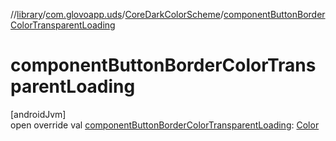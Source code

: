 //[library](../../../index.md)/[com.glovoapp.uds](../index.md)/[CoreDarkColorScheme](index.md)/[componentButtonBorderColorTransparentLoading](component-button-border-color-transparent-loading.md)

# componentButtonBorderColorTransparentLoading

[androidJvm]\
open override val [componentButtonBorderColorTransparentLoading](component-button-border-color-transparent-loading.md): [Color](https://developer.android.com/reference/kotlin/androidx/compose/ui/graphics/Color.html)
